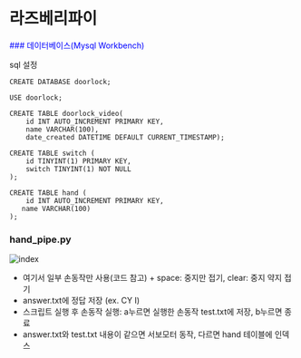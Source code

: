 라즈베리파이
============

<span style="color:blue"> 
    ### 데이터베이스(Mysql Workbench) 
</span>

sql 설정


```
CREATE DATABASE doorlock;

USE doorlock;

CREATE TABLE doorlock_video(
    id INT AUTO_INCREMENT PRIMARY KEY, 
    name VARCHAR(100), 
    date_created DATETIME DEFAULT CURRENT_TIMESTAMP);

CREATE TABLE switch (
    id TINYINT(1) PRIMARY KEY,
    switch TINYINT(1) NOT NULL
);

CREATE TABLE hand (
    id INT AUTO_INCREMENT PRIMARY KEY,
   name VARCHAR(100)
);
```


### hand_pipe.py

![index](https://user-images.githubusercontent.com/73813738/195222095-400f1ef7-5415-48ae-a652-9b61a8a145e2.jpg)
- 여기서 일부 손동작만 사용(코드 참고) + space: 중지만 접기, clear: 중지 약지 접기
- answer.txt에 정답 저장 (ex. CY I)
- 스크립트 실행 후 손동작 실행: a누르면 실행한 손동작 test.txt에 저장, b누르면 종료
- answer.txt와 test.txt 내용이 같으면 서보모터 동작, 다르면 hand 테이블에 인덱스 
